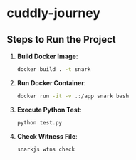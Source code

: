 # cuddly-journey

## Steps to Run the Project

1. **Build Docker Image**:
    ```sh
    docker build . -t snark
    ```

2. **Run Docker Container**:
    ```sh
    docker run -it -v .:/app snark bash
    ```

3. **Execute Python Test**:
    ```sh
    python test.py
    ```

4. **Check Witness File**:
    ```sh
    snarkjs wtns check
    ```